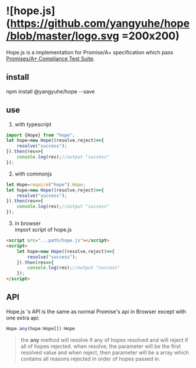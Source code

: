 # ![hope.js](https://github.com/yangyuhe/hope/blob/master/logo.svg =200x200)
Hope.js is a implementation for Promise/A+ specification which pass [Promises/A+ Compliance Test Suite](https://github.com/promises-aplus/promises-tests).

## install 
npm install @yangyuhe/hope --save
## use
1. with typescript
```typescript
import {Hope} from "hope";
let hope=new Hope((resolve,reject)=>{
    resolve("success");
}).then(res=>{
    console.log(res);//output "success"
});

```
2. with commonjs
```javascript
let Hope=require("hope").Hope;
let hope=new Hope((resolve,reject)=>{
    resolve("success");
}).then(res=>{
    console.log(res);//output "success"
});
```
3. in browser  
import script of hope.js
```html
<script src="...path/hope.js"></script>
<script>
    let hope=new Hope((resolve,reject)=>{
        resolve("success");
    }).then(res=>{
        console.log(res);//output "success"
    });
</script>
```
## API
Hope.js 's API is the same as normal Promise's api in Browser except with one extra api:  
```javascript
Hope.any(hope:Hope[]):Hope
```
> the **any** method will resolve if any of hopes resolved and will reject if all of hopes rejected.
when resolve, the parameter will be the first resolved value and when reject, then parameter will be a array which contains all reasons rejected in order of hopes passed in.
